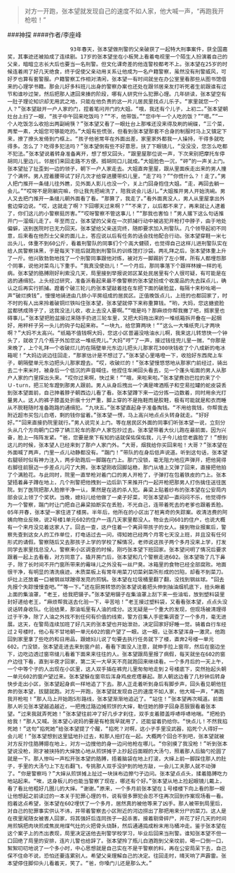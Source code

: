 > 对方一开跑，张本望就发现自己的速度不如人家，他大喊一声，“再跑我开枪啦！”

###神探
####作者/李座峰

						93年春天，张本望做刑警的父亲破获了一起特大刑事案件，获全国嘉奖，其事迹还被拍成了连续剧。17岁的张本望坐在小板凳上看着电视里一个陌生人扮演着自己的父亲，暗暗立志长大后也要当一名刑警。但文化课奇差的他连警校都考不上。张本望在25岁的时候连着闹了好几天绝食，终于促使父亲动用关系让他成为一名户籍警察，虽然没有刑警威风，可好歹也算有套警服。户籍警察工作相对清闲，张本望一有时间就坐在办公室里看那些从图书馆借来的心理学书籍。那会儿好多科班儿出身的警察办案也还处在跟邻居亲友打听死者生前跟谁有过节和谁吵过架，然后把那人逮回来揍的阶段，哪有人研究什么犯罪心理。几年研读，张本望空有一肚子理论知识却无用武之地，只能在他负责的这一片儿居民里找点儿乐子。“家里就您一个人？”张本望敲开一户人家的门，捏着笔问开门的大姐。“哦，我还有个儿子，上初二。”张本望朝灶台上扫了一眼，“孩子中午回来吃饭吗？”“不，他带饭。”“您中午一个人吃的饭？”“嗯。”“一个人吃饭怎么收拾出两副碗筷？”张本望又看了一眼灶台上那堆还没来得及刷的碗碟，“三个菜，两荤一素，大姐您可够能吃的。”大姐有些慌张，但看到张本望那套不合身的制服时马上又镇定下来，撩了撩头发倚到门框上。“孩子他爸常年在外面出差，家里家外都我一人操持，干得多就吃得多。怎么了？吃得多犯法吗？”张本望倒有些不好意思，扶了下眼镜儿，“没没没，您怎么吃都不犯法。”张本望说着转身准备离开，想了想又回头，“跟里屋那位说一声，下次来别把摩托车停胡同儿里边儿，邻居们来回走路不方便。搁胡同口儿就成。”大姐脸色一沉，“砰”的一声关上门。张本望扯了扯歪到一边的领子，朝下一户人家走去。大姐直奔里屋，跟从里面疾走出来的男人撞了个满怀。男人捏着腰带试了好几次才给穿进腰带扣儿里，“走了吗？”“你慌什么？！走了。”男人把门推开一条缝儿往外瞧，见外面人影儿也没一个，关上门回身抱住大姐。“走，再回去躺一会儿。”“哎呀不是刚躺完嘛，你让我先把碗洗了，陪我说会儿话儿。”大姐推开男人开始洗碗。男人又去把门推开一条缝儿朝外面看了看。“那算了，我走了。”看外面真没人，男人从里屋拿出外套边穿边说。“哎，这就走了啊？下回哪天过来啊？”“不来了，以后都不来了，再来就让人逮着了，你们这儿的小警察挺厉害。”“哎呀警察不管这事儿！”“那我也害怕！”男人撂下这么句话推开门一溜烟儿走了。年至而立，张本望的父亲在一次抓捕行动中被逃犯开枪打中脖子，由于地处偏僻，送到医院时已无力回天。张本望给父亲送完终，随即要求加入刑警队。几个领导起初不同意，后来看在他烈士父亲的面儿上，答应说以后有任务的话会找他配合行动。张本望穿鞋一米七出头儿，体重不到60公斤，看着刑警队的同事们个个高大健硕，也觉得自己这样儿进刑警队实在给人民警察抹黑，于是每天下班后就跑到刑警队的训练馆打沙袋。两礼拜之后，张本望体重上升了一斤。他兴致勃勃地找了一个刑警同事跟他对练，被对方一脚踢折了左小臂。所有人都埋怨那个同事，说他对菜鸟儿下重手。“我真没使劲儿！”一个月后，那同事落下个跟祥林嫂一样的毛病。张本望的胳膊刚好利索没几天，局里接到举报说郊区某处民居里有个人很可疑，有可能是在逃的通缉犯。上头经过研究，准备派看起来最不像警察的张本望扮成个收废品的先去踩点儿，确认之后再实行抓捕。蹬着个破三轮儿的张本望敲着挂在车把下面的破脸盆，每隔十来秒吆喝一声“破烂换钱”，慢慢地骑进由几排小平房组成的居民区。正值晚饭点儿，上班的也都回家了，时不时的有人出来拎着破铜烂铁叫住张本望，张本望就停下来称重算钱。“哟，大妈，您这搪瓷脸盆都锈成筛子了，这我没法儿收，收上去没人要啊。”“哦是吗？那麻烦你帮我撇了吧，搁家里也碍事儿。”张本望把脸盆接过来随手扔进三轮车里，又把大妈拖出来的一堆纸箱拆开叠在一起捆好，用秤杆子另一头儿的钩子勾起来称。“一块九，给您算两块！““这么一大堆纸壳儿才两块啊？”大妈不太高兴。“纸箱不值钱啊大妈，您这小区普遍没啥油水儿啊，我来这儿转悠快一个钟头了，就收了几个瓶子外加您这一堆纸壳儿。”大妈“哼”了一声，接过钱往兜儿里一揣，“你那是来晚了，上个礼拜一个收破烂儿的在隔壁单元东边儿把头儿那家花300块钱收了个八成新的电冰箱呢！”大妈边说边往回走，“那家估计是不想过了。”张本望心里咯噔一下，收拾好东西爬上车子，朝隔壁单元东边把头儿那家蹬去。“哎，收破烂的！”张本望慢悠悠地从那家门前经过，骑出去二十来米时，被身后一个低沉的声音喊住。他捏住车闸回头看去，见一个蓬头垢面的男人从那户人家的门里探出头来。“哎你过来啊，快过来！”“哦，来啦来啦。”张本望费劲巴拉的来了个Ｕ-turn，把三轮车蹬到那男人跟前。男人从身后拽出一个满是啤酒瓶子和空易拉罐的蛇皮袋丢到张本望面前，自己抻着脖子朝西边儿看了看。张本望蹲下来一边分拣一边数着，同时用余光打量男人。这人的裤子膝盖处折痕十分严重，脚上穿的不是拖鞋而是胶鞋，极有可能就是和衣而睡从不脱鞋随时准备跑路的通缉犯。“九块五。”张本望直起身子准备掏钱。“不用给我钱，你帮我去附近超市买包儿白塔，剩的钱你留着。”张本望一愣，马上高兴地点点头转身就走。“好好好。”“回来直接扔院里就行。”男人说完关上门。等在居民区外面的同事们听张本望一说，立刻分头从几个方向朝门口停了辆三轮车的那户人家包抄过去。张本望带着大伙儿跑在最前面，因为兴奋，脸上一阵阵发紧。“爸，您要是泉下有知的话就保佑保佑我，儿子今儿给您老露脸了！”想到这儿的时候，张本望人已经来到了那户人家门外。“大哥，烟我给你买回来啦！大哥？”张本望在外面喊了两声，门里一点儿动静都没有。“踹门！”带队的在身后低声说道。听到这句话，张本望右腿顿时似有神力注入，两步助跑后一脚踹在门上。那门没锁，毫无阻力地应声弹开，把他晃得右脚往前狠迈一步差点儿闪了大胯。张本望刚收回脚站稳，那门从墙上又弹了回来，直接把他拍了个满脸花。与此同时，院里一直举枪对着门口的男人开枪了，子弹打在包着铁皮的门上。张本望捂着鼻子蹲在地上，几个刑警把他拽到一边后趴下来推开门一起开枪把那男人打伤擒住送往医院。到了医院把那人脸擦干净一认，果然是在逃的杀人犯。鼻梁上贴着纱布的张本望在公安局内部会议上领了个奖状。当晚，媳妇儿给他做了一桌子好菜，可张本望却一直闷闷不乐，他觉得作为一个警察，踹门时让门把自己鼻梁拍断实在丢脸，不光自己，连带着死去的老爹也跟着丢脸。05年开春，张本望一家住进了楼房。半年后，他所在的小区出了桩离奇的失踪案。收清洁费的阿姨向物业反映，说2号楼1单元602的住户一连几天家里都没人。物业去问601的住户，也说大概有一个来月没见着这家人了。回去一查，这户住着一个离异带孩子的女人。接到物业报案后，警察先查到这女人的工作单位，打电话过去一问，得知她已经两个月零七天没上班，并且没有任何形式的请假。警察随后又去那孩子上学的学校了解情况，老师说这孩子两个多月没来上学，打发同学去家里找总没人。警察来小区调查的时候，刚巧张本望下班回家。张本望问明了情况后要求跟着一起上去看看，对方同意了。撬开房门后，张本望和几个警察走进602。张本望吸了几下鼻子，除了长时间不开门窗所带来的霉味儿之外没有一丝尸臭。冰箱里的食物已经全部腐败。地面很干净，有明显的清洗痕迹。木质菜板上有常年用菜刀切菜剁菜所形成的凹陷，却看不到菜刀。炉灶上还放着一口被钢丝球蹭得发亮的煎锅。张本望在垃圾桶里翻了翻，没找到钢丝球。“回去先报个失踪慢慢查吧。”“等一下。”还在厨房转悠的张本望说着把头伸到抽油烟机底下，扭头瞅着上面的集油罩，“老王，给我把镊子。”张本望用镊子在集油罩上刮下来一些油垢，放到塑料袋里封好递给老王，“麻烦帮我送去化验一下，辛苦哈！”老王接过塑料袋，又看看张本望，点点头没说话转身收队。化验结果，那油垢里有人油的成分。这无疑是一个重大的发现，但现场被清理得过于干净，除了人油之外找不到任何有价值的线索，警方召集人手密集调查了一个多月，毫无进展。这天，在警局连续加班了好几天的张本望也开始泄劲，决定回家好好睡一觉。骑着自行车经过２号楼时，他心有不甘地朝一单元602的窗户望了一眼。这一眼，让张本望浑身一激灵。他跑回到家里拿了些吃的和日用品，跟媳妇儿说了句要去执行任务就下了楼，直奔2号楼一单元602。门没锁，张本望走进去来到窗户前，看看下面没人注意，就伸手拉上窗帘，然后在窗边坐下，边吃边透过窗帘缝儿看着下面来来往往的人。张本望跟局里报了病假，每天就坐在602的窗户边往下看，直到半夜才回家，第二天一大早天不亮就跑回来继续看。一个多月后的一天上午，一个中等个子的人出现在小区里，这人双手插在裤兜儿里匆匆地走到２号楼底下，突然抬起头朝一单元602的窗户望过来。张本望躲在窗帘后浑身鸡皮疙瘩暴起。那人朝这边看了几秒钟后转身快步走出小区，张本望起身疯一样地追了下去。那人正走着听到身后有脚步声，回头看见朝他狂奔的张本望，拔腿就跑。对方一开跑，张本望就发现自己的速度不如人家，他大喊一声，“再跑我开枪啦！”那人马上开始跑S形路线，张本望渐渐地追近了。“站住！”张本望再次喊道。前面那人听见张本望越追越近，一把拽过路边摊煎饼的大婶，勒住她的脖子回身恶狠狠看着张本望。“过来我就弄死她！”张本望往前冲了好几步才刹住，双手支着膝盖呼哧呼哧地喘。“把枪扔给我！“那人又喊。张本望心说妈的要是有枪我早就用了，还能留着扔给你。“快点儿！不然我掐死她！”这句“掐死她”给张本望提了个醒，“掐死？对啊，这小子手里没武器，掐死个人得好一会儿呢！”张本望想到这里猛地扑过去，和那人扭打在一起。大概两个回合不到吧，张本望就被对方反拧住胳膊摁在地上，对方一边搜他的身一边问他枪在哪儿。“你别摸了我没枪！”听到张本望说没枪，刚才被挟持的大婶放心地从煎饼摊子上抄起舀面糊的大汤勺，照着那人后脑勺抡圆了就是一下。那人惨叫一声松开张本望的胳膊，捂着脑袋在地上打滚，大婶上前一脚踩住那人的肚子，手里的大汤勺上下左右翻飞，专挑那人双手没护到的地方敲，一会儿工夫那人就不动弹了。“你是警察吗？”大婶从煎饼摊上扯过一块抹布边擦勺子边问。张本望点点头，揉着胳膊吃力地站起来。“唉，这身板儿的也能当警察了现在，哪还有个好。”张本望从地上捡起眼镜儿戴上，看了看比他粗好几圈儿的大婶。“谢谢。”原来，一个多月前张本望在１号楼楼下向上看的那一眼让他想起之前读过的一本关于犯罪心理的书，说有很多罪犯会忍不住再次回到作案现场看一看。抱着这点希望，张本望在602埋伏了一个多月，居然真的被他等来了凶手。那人被带到局里后，对自己的犯罪事实供认不讳，并带着警察去小区附近的河边捞出了那把用来分尸的菜刀。这人是在夜里尾随女被害人回家，将其强奸后连同孩子一起杀害。接着剔骨碎尸，并花了好几天的时间用煎锅把肉块煎成焦炭用煤气灶的火把骨头烧酥，然后通通捣成粉末用马桶冲走。鉴于张本望在这个案子上的杰出表现，局里决定送他去刑警学校学习，毕业后回来当刑警。谁知张本望不但一口回绝了局里的安排，连片儿警也给辞了。张本望拎了瓶儿白酒跑到父亲坟前，喝一口倒一口，絮絮叨叨地说了一个多小时，中心思想就是自己实在不是干警察的料，再在公安局呆下去，自己保不住命不说，恐怕还要连累别人。希望父亲理解自己的决定。往回走时，晴天响了声霹雷。张本望停住脚仰头儿看着天，笑了。“爸，你嗓门儿还是那么大。”			  		